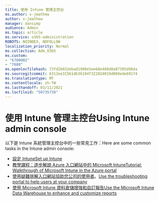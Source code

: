 ```yaml
---
title: 使用 Intune 管理主控台
ms.author: v-jmathew
author: v-jmathew
manager: dansimp
audience: Admin
ms.topic: article
ms.service: o365-administration
ROBOTS: NOINDEX, NOFOLLOW
localization_priority: Normal
ms.collection: Adm_O365
ms.custom:
- "6700002"
- "7680"
ms.openlocfilehash: 73fd2b032ebad1990e5ee68e460d0a07305d984a
ms.sourcegitcommit: 6312ee31561db36104f32282d019d069ede69174
ms.translationtype: MT
ms.contentlocale: zh-TW
ms.lasthandoff: 03/11/2021
ms.locfileid: "50735738"
---
```

# <a name="using-intune-admin-console"></a><span data-ttu-id="47db7-102">使用 Intune 管理主控台</span><span class="sxs-lookup"><span data-stu-id="47db7-102">Using Intune admin console</span></span>

<span data-ttu-id="47db7-103">以下是 Intune 系統管理主控台中的一些常見工作：</span><span class="sxs-lookup"><span data-stu-id="47db7-103">Here are some common tasks in the Intune admin console:</span></span>

- [<span data-ttu-id="47db7-104">設定 Intune</span><span class="sxs-lookup"><span data-stu-id="47db7-104">Set up Intune</span></span>](https://docs.microsoft.com/mem/intune/fundamentals/setup-steps)
- [<span data-ttu-id="47db7-105">教學課程：逐步解說 Azure 入口網站中的 Microsoft Intune</span><span class="sxs-lookup"><span data-stu-id="47db7-105">Tutorial: Walkthrough of Microsoft Intune in the Azure portal</span></span>](https://docs.microsoft.com/mem/intune/fundamentals/tutorial-walkthrough-intune-portal)
- <span data-ttu-id="47db7-106">[使用疑難排解入口網站協助您公司的使用者](https://docs.microsoft.com/mem/intune/fundamentals/help-desk-operators)。</span><span class="sxs-lookup"><span data-stu-id="47db7-106">[Use the troubleshooting portal to help users at your company](https://docs.microsoft.com/mem/intune/fundamentals/help-desk-operators)</span></span>
- [<span data-ttu-id="47db7-107">使用 Microsoft Intune 資料倉儲增強和自訂報告</span><span class="sxs-lookup"><span data-stu-id="47db7-107">Use the Microsoft Intune Data Warehouse to enhance and customize reports</span></span>](https://docs.microsoft.com/mem/intune/developer/reports-nav-create-intune-reports)

